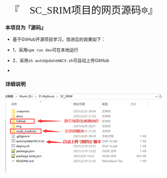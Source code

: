 

<center><font size=6 face="行书">『🐾 SC_SRIM项目的网页源码🔯』</font></center>





### 本项目为『源码』

- 基于GitHub开源项目学习，改进后的效果如下：
- 1、采用`npm run dev`可在本地运行
- 2、采用`sh autoUpdateHACV.sh`可自动上传GitHub



- 



### 详细说明

![说明](img/说明.png)